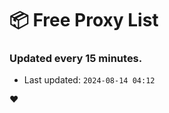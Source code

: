 # :package: Free Proxy List
### Updated every 15 minutes.

- Last updated: `2024-08-14 04:12`

:heart:

